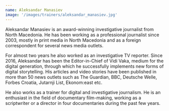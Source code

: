 ```yaml
---
name: Aleksandar Manasiev
image: '/images/trainers/aleksandar_manasiev.jpg'
---
```


Aleksandar Manasiev is an award-winning investigative journalist from North Macedonia. He has been working as a professional journalist since 2003, mostly in print media in North Macedonia and as a foreign correspondent for several news media outlets.

For almost two years he also worked as an investigative TV reporter. Since 2016, Aleksandar has been the Editor-in-Chief of Vidi Vaka, medium for the digital generation, through which he successfully implements new forms of digital storytelling. His articles and video stories have been published in more than 50 news outlets such as The Guardian, BBC, Deutsche Welle, Forbes Croatia, Jutarnji List, Ekonom:east etc.

He also works as a trainer for digital and investigative journalism. He is an enthusiast in the field of documentary film-making, working as a scriptwriter or a director in four documentaries during the past few years.